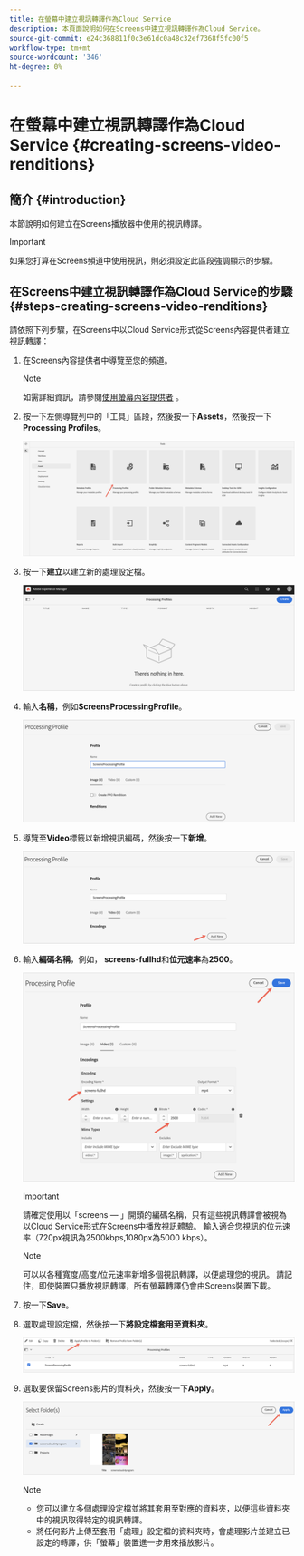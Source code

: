```yaml
---
title: 在螢幕中建立視訊轉譯作為Cloud Service
description: 本頁面說明如何在Screens中建立視訊轉譯作為Cloud Service。
source-git-commit: e24c368811f0c3e61dc0a48c32ef7368f5fc00f5
workflow-type: tm+mt
source-wordcount: '346'
ht-degree: 0%

---
```



# 在螢幕中建立視訊轉譯作為Cloud Service {#creating-screens-video-renditions}

## 簡介 {#introduction}

本節說明如何建立在Screens播放器中使用的視訊轉譯。

>[!IMPORTANT]
>如果您打算在Screens頻道中使用視訊，則必須設定此區段強調顯示的步驟。

## 在Screens中建立視訊轉譯作為Cloud Service的步驟 {#steps-creating-screens-video-renditions}

請依照下列步驟，在Screens中以Cloud Service形式從Screens內容提供者建立視訊轉譯：

1. 在Screens內容提供者中導覽至您的頻道。

   >[!NOTE]
   >如需詳細資訊，請參閱[使用螢幕內容提供者](https://experienceleague.adobe.com/docs/experience-manager-cloud-service/screens-as-cloud-service/configure-screens-cloud/using-screens-content-provider.html?lang=en#screens-content-provider) 。

1. 按一下左側導覽列中的「工具」區段，然後按一下&#x200B;**Assets**，然後按一下&#x200B;**Processing Profiles**。

   ![](/help/screens-cloud/assets/configure/screens-cp-3.png)

1. 按一下&#x200B;**建立**&#x200B;以建立新的處理設定檔。

   ![](/help/screens-cloud/assets/configure/screens-video-2.png)

1. 輸入&#x200B;**名稱**，例如&#x200B;**ScreensProcessingProfile**。

   ![](/help/screens-cloud/assets/configure/screens-video-3.png)

1. 導覽至&#x200B;**Video**&#x200B;標籤以新增視訊編碼，然後按一下&#x200B;**新增**。

   ![](/help/screens-cloud/assets/configure/screens-video-4a.png)

1. 輸入&#x200B;**編碼名稱**，例如， **screens-fullhd**&#x200B;和&#x200B;**位元速率**&#x200B;為&#x200B;**2500**。

   ![](/help/screens-cloud/assets/configure/screens-video-4.png)

   >[!IMPORTANT]
   >請確定使用以「screens — 」開頭的編碼名稱，只有這些視訊轉譯會被視為以Cloud Service形式在Screens中播放視訊體驗。 輸入適合您視訊的位元速率（720px視訊為2500kbps,1080px為5000 kbps）。

   >[!NOTE]
   >可以以各種寬度/高度/位元速率新增多個視訊轉譯，以便處理您的視訊。 請記住，即使裝置只播放視訊轉譯，所有螢幕轉譯仍會由Screens裝置下載。

1. 按一下&#x200B;**Save**。

1. 選取處理設定檔，然後按一下&#x200B;**將設定檔套用至資料夾**。

   ![](/help/screens-cloud/assets/configure/screens-video-5.png)

1. 選取要保留Screens影片的資料夾，然後按一下&#x200B;**Apply**。

   ![](/help/screens-cloud/assets/configure/screens-video-6.png)

   >[!NOTE]
   >* 您可以建立多個處理設定檔並將其套用至對應的資料夾，以便這些資料夾中的視訊取得特定的視訊轉譯。
   >* 將任何影片上傳至套用「處理」設定檔的資料夾時，會處理影片並建立已設定的轉譯，供「螢幕」裝置進一步用來播放影片。


